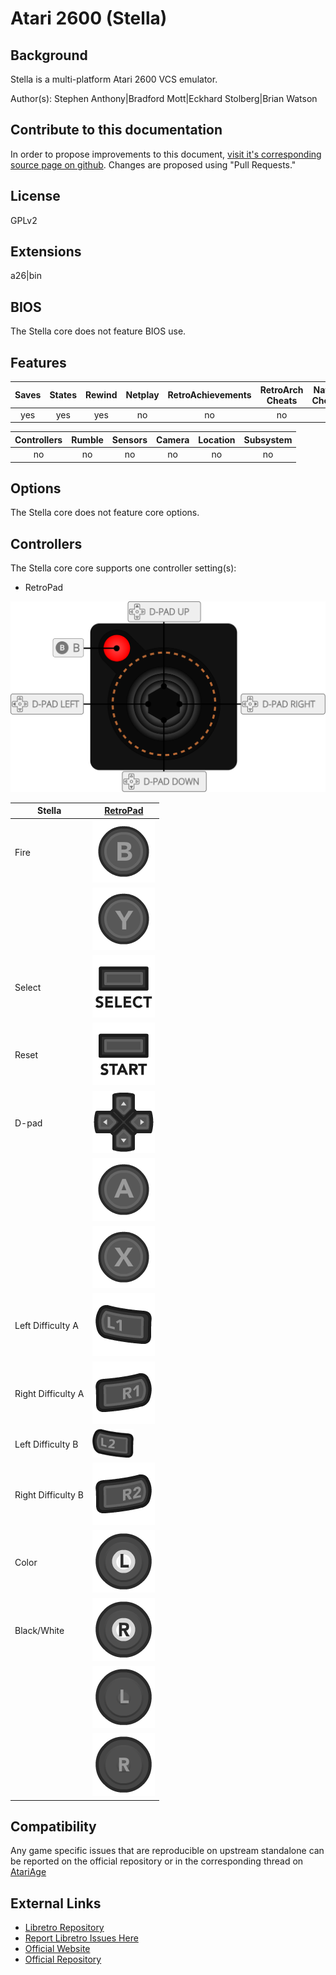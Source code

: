 # Atari 2600 (Stella)

## Background

Stella is a multi-platform Atari 2600 VCS emulator.

Author(s): Stephen Anthony|Bradford Mott|Eckhard Stolberg|Brian Watson

## Contribute to this documentation

In order to propose improvements to this document, [visit it's corresponding source page on github](https://github.com/libretro/docs/tree/master/docs/library/Stella.md). Changes are proposed using "Pull Requests."

## License

GPLv2

## Extensions

a26|bin

## BIOS

The Stella core does not feature BIOS use.

## Features

| Saves | States      | Rewind | Netplay | RetroAchievements | RetroArch Cheats | Native Cheats |
|:-----:|:-----------:|:------:|:-------:|:-----------------:|:----------------:|:-------------:|
|  yes  |   yes       | yes    |  no     |       no          |  no              | -             |

| Controllers     | Rumble | Sensors | Camera | Location | Subsystem     |
|:---------------:|:------:|:-------:|:------:|:--------:|:-------------:|
|        no       |  no    |   no    |  no    |   no     |      no       |

## Options

The Stella core does not feature core options.

## Controllers

The Stella core core supports one controller setting(s):

* RetroPad

![stella_retropad](images/Controllers/stella_retropad.png)

| Stella             | [RetroPad](RetroPad)                                                    |
|--------------------|-------------------------------------------------------------------------|
| Fire               | ![RetroPad_B](images/RetroPad/Retro_B_Round.png)                        |
|                    | ![RetroPad_Y](images/RetroPad/Retro_Y_Round.png)                        |
| Select             | ![RetroPad_Select](images/RetroPad/Retro_Select.png)                    |
| Reset              | ![RetroPad_Start](images/RetroPad/Retro_Start.png)                      |
| D-pad              | ![RetroPad_Dpad](images/RetroPad/Retro_Dpad.png)                        |
|                    | ![RetroPad_A](images/RetroPad/Retro_A_Round.png)                        |
|                    | ![RetroPad_X](images/RetroPad/Retro_X_Round.png)                        |
| Left Difficulty A  | ![RetroPad_L1](images/RetroPad/Retro_L1.png)                            |
| Right Difficulty A | ![RetroPad_R1](images/RetroPad/Retro_R1.png)                            |
| Left Difficulty B  | ![RetroPad_L2](images/RetroPad/Retro_L2_Temp.png)                       |
| Right Difficulty B | ![RetroPad_R2](images/RetroPad/Retro_R2.png)                            |
| Color              | ![RetroPad_L3](images/RetroPad/Retro_L3.png)                            |
| Black/White        | ![RetroPad_R3](images/RetroPad/Retro_R3.png)                            |
|                    | ![RetroPad_Left_Stick](images/RetroPad/Retro_Left_Stick.png)            |
|                    | ![RetroPad_Right_Stick](images/RetroPad/Retro_Right_Stick.png)          |

## Compatibility

Any game specific issues that are reproducible on upstream standalone can be reported on the official repository or in the corresponding thread on [AtariAge](https://atariage.com/forums/topic/259633-testing-the-new-stella-tia-core/) 

## External Links

* [Libretro Repository](https://github.com/libretro/stella-libretro)
* [Report Libretro Issues Here](https://github.com/libretro/libretro-meta/issues)
* [Official Website](https://stella-emu.github.io/)
* [Official Repository](https://github.com/stella-emu/stella)
